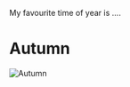 My favourite time of year is ....

# Autumn

![Autumn](https://www.orkos.com/wp-content/uploads/2018/09/fall-1072821_1920-min.jpg)